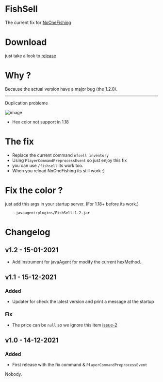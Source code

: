 # FishSell

The current fix for [NoOneFishing](https://www.spigotmc.org/resources/noonefishing-30-unique-fish-with-a-huge-number-of-settings-baits-competition-antiafk-system.93692/)

# Download

just take a look to [release](https://github.com/Nobodyno-boop/fixnoOnefishing/releases)

# Why ? 
Because the actual version have a major bug (the 1.2.0).

---
Duplication probleme

![image](./md/bug.gif)


- Hex color not support in 1.18



# The fix

- Replace the current command `nfsell inventory`
- Using `PlayerCommandPreprocessEvent` so just enjoy this fix
- you can use `/fishsell` its work too.
- When you reload NoOneFishing its still work :)


# Fix the color ? 
just add this args in your startup server. (For 1.18+ before its work.)

```shell
    -javaagent:plugins/FishSell-1.2.jar
```

# Changelog
## v1.2 - 15-01-2021
 - Add instrument for javaAgent for modify the current hexMethod.
## v1.1 - 15-12-2021
 ### Added 
 - Updater for check the latest version and print a message at the startup
 ### Fix
 - The price can be `null` so we ignore this item [issue-2](GH-2)

## v1.0 - 14-12-2021
 ### Added
 - First release with the fix command & `PlayerCommandPreprocessEvent`


Nobody.
